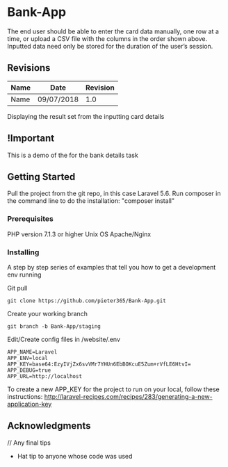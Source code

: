 # Bank-App
The end user should be able to enter the card data manually, one row at a time, or upload a CSV file with the columns in the order shown above. Inputted data need only be stored for the duration of the user’s session.

## Revisions

Name           | Date       | Revision
---------------|------------|----------
 Name          | 09/07/2018 | 1.0

Displaying the result set from the inputting card details

## !Important

This is a demo of the for the bank details task

## Getting Started

Pull the project from the git repo, in this case Laravel 5.6. Run composer in the command line to do the installation: "composer install"

### Prerequisites

PHP version 7.1.3 or higher
Unix OS
Apache/Nginx

### Installing

A step by step series of examples that tell you how to get a development env running

Git pull
```
git clone https://github.com/pieter365/Bank-App.git
```

Create your working branch

```
git branch -b Bank-App/staging
```

Edit/Create config files in /website/.env

```
APP_NAME=Laravel
APP_ENV=local
APP_KEY=base64:EzyIVjZx6svVMr7YHUn6EbBOKcuE5Zum+rVfLE6HtvI=
APP_DEBUG=true
APP_URL=http://localhost

```

To create a new APP_KEY for the project to run on your local, follow these instructions:
http://laravel-recipes.com/recipes/283/generating-a-new-application-key


## Acknowledgments

// Any final tips

* Hat tip to anyone whose code was used


